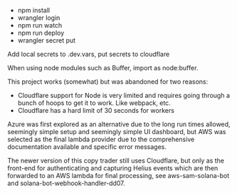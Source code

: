  - npm install
 - wrangler login
 - npm run watch
 - npm run deploy
 - wrangler secret put <KEY>

Add local secrets to .dev.vars, put secrets to cloudflare

When using node modules such as Buffer, import as node:buffer.


This project works (somewhat) but was abandoned for two reasons:
- Cloudflare support for Node is very limited and requires going through a bunch of hoops to get it to work. Like webpack, etc.
- Cloudflare has a hard limit of 30 seconds for workers

Azure was first explored as an alternative due to the long run times allowed, seemingly simple setup and seemingly simple UI dashboard, but AWS was selected as the final lambda provider due to the comprehensive documentation available and specific error messages.

The newer version of this copy trader still uses Cloudflare, but only as the front-end for authenticating and capturing Helius events which are then forwarded to an AWS lambda for final processing, see aws-sam-solana-bot and solana-bot-webhook-handler-dd07.
